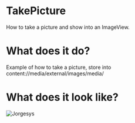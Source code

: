 # TakePicture
How to take a picture and show into an ImageView.

# What does it do?

Example of how to take a picture, store into content://media/external/images/media/

# What does it look like?

![Jorgesys]( https://i.stack.imgur.com/ZOQdx.png)
